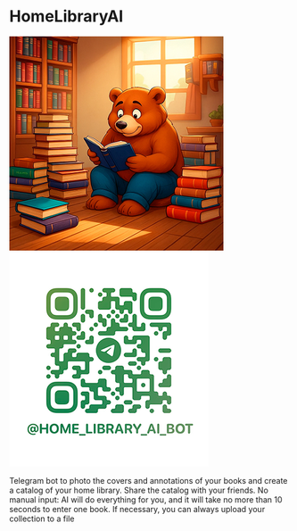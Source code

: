 # HomeLibraryAI

![HomeLibraryAI Avatar](images/avatar_min.jpg) ![HomeLibraryAI bot QR-code](images/t_me-home_library_ai_bot.png)



Telegram bot to photo the covers and annotations of your books and create a catalog of your home library. Share the catalog with your friends. No manual input: AI will do everything for you, and it will take no more than 10 seconds to enter one book. If necessary, you can always upload your collection to a file

